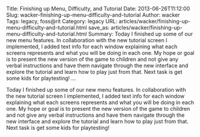 Title: Finishing up Menu, Difficulty, and Tutorial
Date: 2013-06-26T11:12:00
Slug: wacker-finishing-up-menu-difficulty-and-tutorial
Author: wacker
Tags: legacy, foss@rit
Category: legacy
URL: articles/wacker/finishing-up-menu-difficulty-and-tutorial.html
save_as: articles/wacker/finishing-up-menu-difficulty-and-tutorial.html
Summary: Today I finished up some of our new menu features. In collaboration with the new tutorial screen I implemented, I added text info for each window explaining what each screens represents and what you will be doing in each one. My hope or goal is to present the new version of the game to children and not give any verbal instructions and have them navigate through the new interface and explore the tutorial and learn how to play just from that. Next task is get some kids for playtesting!   ... 

Today I finished up some of our new menu features. In collaboration with the
new tutorial screen I implemented, I added text info for each window
explaining what each screens represents and what you will be doing in each
one. My hope or goal is to present the new version of the game to children and
not give any verbal instructions and have them navigate through the new
interface and explore the tutorial and learn how to play just from that. Next
task is get some kids for playtesting!

